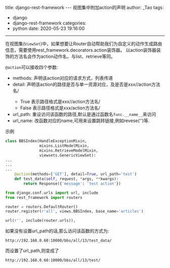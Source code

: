 title: django-rest-framework --- 视图集中附加action的声明
author: _Tao
tags:
  - django
  - django-rest-framework
categories:
  - python
date: 2020-05-23 19:16:00
---
在视图集(`ViewSet`)中，如果想要让Router自动帮助我们为自定义的动作生成路由信息，需要使用rest_framework.decorators.action装饰器。
以action装饰器装饰的方法名会作为action动作名，与list、retrieve等同。

`@action`可以接收四个参数: 

- methods: 声明该action对应的请求方式，列表传递
- detail: 声明该action的路径是否与单一资源对应，及是否是xxx/<pk>/action方法名/
	- True 表示路径格式是xxx/<pk>/action方法名/
	- False 表示路径格式是xxx/action方法名/
- url_path: 重设访问该函数的路径,默认是通过函数名`func.__name__`来访问
- url_name: 改函数对应的name,可用来设置跳转链接,例如revese('')等.

<!-- more -->

示例
```python
class BBSIndex(HandleExceptionMixin,
               mixins.ListModelMixin,
               mixins.RetrieveModelMixin,
               viewsets.GenericViewSet):
...
...
...
    @action(methods=['GET'], detail=True, url_path='test')
    def test_data(self, request, *args, **kwargs):
        return Response({'message': 'test action'})
```

```python
from django.conf.urls import url, include
from rest_framework import routers

router = routers.DefaultRouter()
router.register(r'all', views.BBSIndex, base_name='articles')

url(r'', include(router.urls)),
```

如果没有设置url_path的话,那么访问该函数的方式为:
```
http://192.168.0.60:10000/bbs/all/13/test_data/
```
而设置了url_path,则变成了
```
http://192.168.0.60:10000/bbs/all/13/test/
```